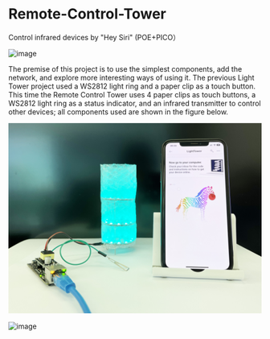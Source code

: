# Remote-Control-Tower
Control infrared devices by "Hey Siri" (POE+PICO）

![image](https://github.com/wiznetmaker/Remote-Control-Tower/blob/6a202ee327373404c904668dba22d1d5c166c091/Remote%20Control%20Tower.jpg)

The premise of this project is to use the simplest components, add the network, and explore more interesting ways of using it. The previous Light Tower project used a WS2812 light ring and a paper clip as a touch button. This time the Remote Control Tower uses 4 paper clips as touch buttons, a WS2812 light ring as a status indicator, and an infrared transmitter to control other devices; all components used are shown in the figure below.

![image](https://github.com/wiznetmaker/LightTower-use-W5100S_POE_EVB_PICO/blob/a0a0a8f8077068185aad85a00bbec5c0ce6a80c9/LightTower.jpg)

![image](https://github.com/wiznetmaker/Remote-Control-Tower/blob/77e80eb7dca423f2df6959e16187553d06c78395/Remote%20Control%20Tower2.jpg)
